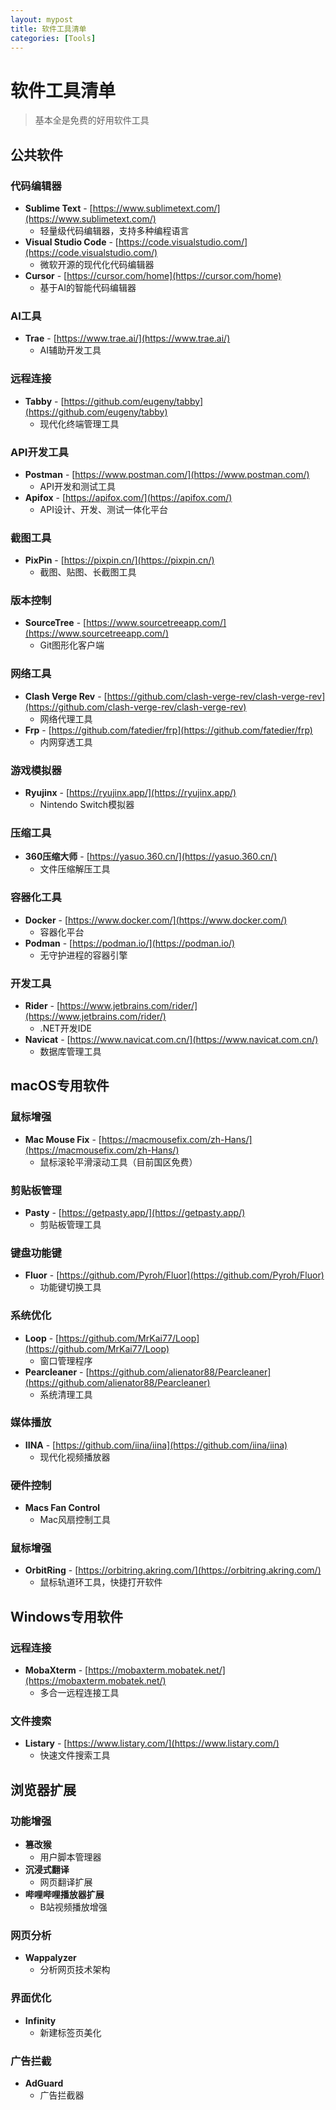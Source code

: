 ```yaml
---
layout: mypost
title: 软件工具清单
categories: [Tools]
---
```


# 软件工具清单
> 基本全是免费的好用软件工具

## 公共软件

### 代码编辑器
- **Sublime Text** - [https://www.sublimetext.com/](https://www.sublimetext.com/)
  - 轻量级代码编辑器，支持多种编程语言
- **Visual Studio Code** - [https://code.visualstudio.com/](https://code.visualstudio.com/)
  - 微软开源的现代化代码编辑器
- **Cursor** - [https://cursor.com/home](https://cursor.com/home)
  - 基于AI的智能代码编辑器

### AI工具
- **Trae** - [https://www.trae.ai/](https://www.trae.ai/)
  - AI辅助开发工具

### 远程连接
- **Tabby** - [https://github.com/eugeny/tabby](https://github.com/eugeny/tabby)
  - 现代化终端管理工具

### API开发工具
- **Postman** - [https://www.postman.com/](https://www.postman.com/)
  - API开发和测试工具
- **Apifox** - [https://apifox.com/](https://apifox.com/)
  - API设计、开发、测试一体化平台

### 截图工具
- **PixPin** - [https://pixpin.cn/](https://pixpin.cn/)
  - 截图、贴图、长截图工具

### 版本控制
- **SourceTree** - [https://www.sourcetreeapp.com/](https://www.sourcetreeapp.com/)
  - Git图形化客户端

### 网络工具
- **Clash Verge Rev** - [https://github.com/clash-verge-rev/clash-verge-rev](https://github.com/clash-verge-rev/clash-verge-rev)
  - 网络代理工具
- **Frp** - [https://github.com/fatedier/frp](https://github.com/fatedier/frp)
  - 内网穿透工具

### 游戏模拟器
- **Ryujinx** - [https://ryujinx.app/](https://ryujinx.app/)
  - Nintendo Switch模拟器

### 压缩工具
- **360压缩大师** - [https://yasuo.360.cn/](https://yasuo.360.cn/)
  - 文件压缩解压工具

### 容器化工具
- **Docker** - [https://www.docker.com/](https://www.docker.com/)
  - 容器化平台
- **Podman** - [https://podman.io/](https://podman.io/)
  - 无守护进程的容器引擎

### 开发工具
- **Rider** - [https://www.jetbrains.com/rider/](https://www.jetbrains.com/rider/)
  - .NET开发IDE
- **Navicat** - [https://www.navicat.com.cn/](https://www.navicat.com.cn/)
  - 数据库管理工具

## macOS专用软件

### 鼠标增强
- **Mac Mouse Fix** - [https://macmousefix.com/zh-Hans/](https://macmousefix.com/zh-Hans/)
  - 鼠标滚轮平滑滚动工具（目前国区免费）

### 剪贴板管理
- **Pasty** - [https://getpasty.app/](https://getpasty.app/)
  - 剪贴板管理工具

### 键盘功能键
- **Fluor** - [https://github.com/Pyroh/Fluor](https://github.com/Pyroh/Fluor)
  - 功能键切换工具

### 系统优化
- **Loop** - [https://github.com/MrKai77/Loop](https://github.com/MrKai77/Loop)
  - 窗口管理程序
- **Pearcleaner** - [https://github.com/alienator88/Pearcleaner](https://github.com/alienator88/Pearcleaner)
  - 系统清理工具

### 媒体播放
- **IINA** - [https://github.com/iina/iina](https://github.com/iina/iina)
  - 现代化视频播放器

### 硬件控制
- **Macs Fan Control**
  - Mac风扇控制工具

### 鼠标增强
- **OrbitRing** - [https://orbitring.akring.com/](https://orbitring.akring.com/)
  - 鼠标轨道环工具，快捷打开软件

## Windows专用软件

### 远程连接
- **MobaXterm** - [https://mobaxterm.mobatek.net/](https://mobaxterm.mobatek.net/)
  - 多合一远程连接工具

### 文件搜索
- **Listary** - [https://www.listary.com/](https://www.listary.com/)
  - 快速文件搜索工具

## 浏览器扩展

### 功能增强
- **篡改猴**
  - 用户脚本管理器
- **沉浸式翻译**
  - 网页翻译扩展
- **哔哩哔哩播放器扩展**
  - B站视频播放增强

### 网页分析
- **Wappalyzer**
  - 分析网页技术架构

### 界面优化
- **Infinity**
  - 新建标签页美化

### 广告拦截
- **AdGuard**
  - 广告拦截器 